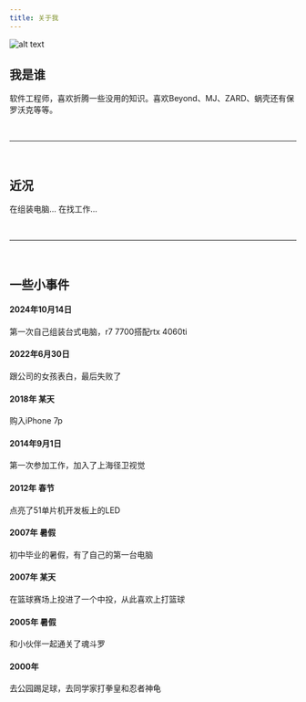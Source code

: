 ```yaml
---
title: 关于我
---
```


![alt text](about/IMG_0411.JPEG)
<br>

## 我是谁

软件工程师，喜欢折腾一些没用的知识。喜欢Beyond、MJ、ZARD、蜗壳还有保罗沃克等等。



<br>

---

<br>

## 近况

在组装电脑...
在找工作...

<br>

---

<br>

## 一些小事件

#### 2024年10月14日

第一次自己组装台式电脑，r7 7700搭配rtx 4060ti

#### 2022年6月30日

跟公司的女孩表白，最后失败了

#### 2018年 某天

购入iPhone 7p

#### 2014年9月1日

第一次参加工作，加入了上海径卫视觉

#### 2012年 春节

点亮了51单片机开发板上的LED

#### 2007年 暑假

初中毕业的暑假，有了自己的第一台电脑

#### 2007年 某天

在篮球赛场上投进了一个中投，从此喜欢上打篮球

#### 2005年 暑假

和小伙伴一起通关了魂斗罗

#### 2000年

去公园踢足球，去同学家打拳皇和忍者神龟
